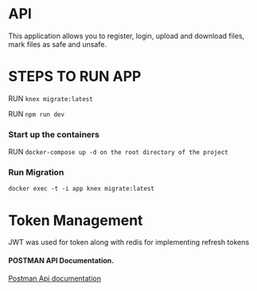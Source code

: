 # API

This application allows you to register, login, upload and download files, mark files as safe and unsafe.

# STEPS TO RUN APP

RUN `knex migrate:latest`

RUN `npm run dev`

### Start up the containers

RUN `docker-compose up -d on the root directory of the project`

### Run Migration

`docker exec -t -i app knex migrate:latest`

# Token Management

JWT was used for token along with redis for implementing refresh tokens

#### POSTMAN API Documentation.

[Postman Api documentation](https://documenter.getpostman.com/view/5622145/UVXhpbZN)
